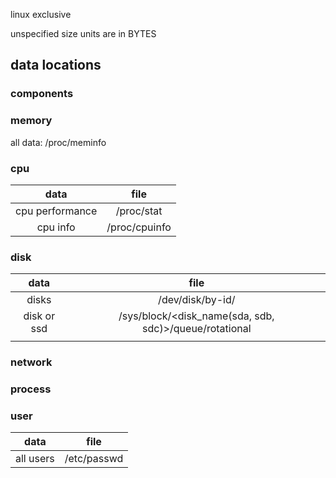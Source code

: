linux exclusive

unspecified size units are in BYTES



## data locations 
### components

### memory
all data: /proc/meminfo


### cpu
| data        | file           |
|:-------------:|:-------------:|
|   cpu performance    | /proc/stat  |
|   cpu info    | /proc/cpuinfo  |



### disk
| data        | file           |
|:-------------:|:-------------:|
|    disks   |  /dev/disk/by-id/  |
|    disk or ssd   |  /sys/block/<disk_name(sda, sdb, sdc)>/queue/rotational  |
|       |   |


### network


### process


### user
| data        | file           |
|:-------------:|:-------------:|
| all users   |  /etc/passwd |

